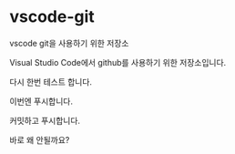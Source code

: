 # vscode-git
vscode git을 사용하기 위한 저장소

Visual Studio Code에서 github를 사용하기 위한 저장소입니다.

다시 한번 테스트 합니다.

이번엔 푸시합니다.

커밋하고 푸시합니다.

바로 왜 안될까요?